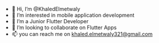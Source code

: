 - 👋 Hi, I’m @KhaledElmetwaly
- 👀 I’m interested in mobile application development
- 🌱 I’m a Junior Flutter Developer
- 💞️ I’m looking to collaborate on Flutter Apps
- 📫 you can reach me on khaled.elmetwaly321@gmail.com


